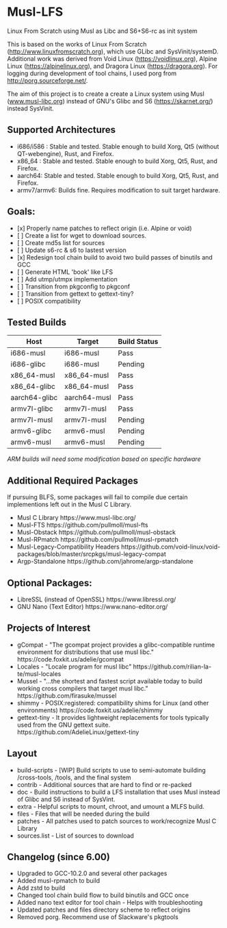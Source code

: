 # Musl-LFS
Linux From Scratch using Musl as Libc and S6+S6-rc as init system

This is based on the works of Linux From Scratch (http://www.linuxfromscratch.org), which use GLibc and SysVinit/systemD. Additional work was derived from Void Linux (https://voidlinux.org), Alpine Linux (https://alpinelinux.org), and Dragora Linux (https://dragora.org). For logging during development of tool chains, I used porg from http://porg.sourceforge.net/.

The aim of this project is to create a create a Linux system using Musl (www.musl-libc.org) instead of GNU's Glibc and S6 (https://skarnet.org/) instead SysVinit.

## Supported Architectures
<ul>
  <li>i686/i586 : Stable and tested. Stable enough to build Xorg, Qt5 (without QT-webengine), Rust, and Firefox.</li>
  <li>x86_64 : Stable and tested. Stable enough to build Xorg, Qt5, Rust, and Firefox.</li>
  <li>aarch64: Stable and tested. Stable enough to build Xorg, Qt5, Rust, and Firefox.</li>
  <li>armv7/armv6: Builds fine. Requires modification to suit target hardware.</li>
</ul>

## Goals:
<ul>
  <li> [x] Properly name patches to reflect origin (i.e. Alpine or void) </li>
  <li> [ ] Create a list for wget to download sources.</li>
  <li> [ ] Create md5s list for sources</li>
  <li> [ ] Update s6-rc & s6 to lastest version </li>
  <li> [x] Redesign tool chain build to avoid two build passes of binutils and GCC</li>
  <li> [ ] Generate HTML 'book' like LFS</li>
  <li> [ ] Add utmp/utmpx implementation</li>
  <li> [ ] Transition from pkgconfig to pkgconf</li>
  <li> [ ] Transition from gettext to gettext-tiny?</li>
  <li> [ ] POSIX compatibility </li>
</ul>

## Tested Builds

| Host         | Target      | Build Status   |
| ------------ | ----------- | -------------- | 
| i686-musl    | i686-musl   | Pass |
| i686-glibc   | i686-musl   | Pending |
| x86_64-musl  | x86_64-musl | Pass |
| x86_64-glibc | x86_64-musl | Pass |
| aarch64-glibc | aarch64-musl | Pass |
| armv7l-glibc | armv7l-musl | Pass |
| armv7l-musl  | armv7l-musl | Pending |
| armv6-glibc  | armv6-musl  | Pending |
| armv6-musl   | armv6-musl  | Pending |

*ARM builds will need some modification based on specific hardware*

## Additional Required Packages 

If pursuing BLFS, some packages will fail to compile due certain implementions left out in the Musl C Library.

<ul>
<li>Musl C Library
https://www.musl-libc.org/</li>

<li>Musl-FTS 
https://github.com/pullmoll/musl-fts</li>

<li>Musl-Obstack
https://github.com/pullmoll/musl-obstack</li>

<li>Musl-RPmatch
https://github.com/pullmoll/musl-rpmatch</li>

<li>Musl-Legacy-Compatibility Headers
https://github.com/void-linux/void-packages/blob/master/srcpkgs/musl-legacy-compat </li>

<li>Argp-Standalone
https://github.com/jahrome/argp-standalone</li>

</ul>

## Optional Packages:
<ul>
<li>LibreSSL (instead of OpenSSL)
https://www.libressl.org/</li>
<li>GNU Nano (Text Editor)
https://www.nano-editor.org/ </li>
</ul>

## Projects of Interest

<ul>
<li>gCompat - "The gcompat project provides a glibc-compatible runtime environment for distributions that use musl libc."
https://code.foxkit.us/adelie/gcompat</li>
<li> Locales - "Locale program for musl libc"
https://github.com/rilian-la-te/musl-locales </li>
<li>Mussel - "...the shortest and fastest script available today to build working cross compilers that target musl libc."
https://github.com/firasuke/mussel </li>
<li>shimmy - POSIX:registered: compatibility shims for Linux (and other environments)
https://code.foxkit.us/adelie/shimmy</li>
<li>gettext-tiny - It provides lightweight replacements for tools typically used from the GNU gettext suite.
https://github.com/AdelieLinux/gettext-tiny</li>
</ul>

## Layout

<ul>
  <li>build-scripts - [WIP] Build scripts to use to semi-automate building /cross-tools, /tools, and the final system</li>
  <li>contrib - Additional sources that are hard to find or re-packed
  <li>doc - Build instructions to build a LFS installation that uses Musl instead of Glibc and S6 instead of SysVint.</li>
  <li>extra - Helpful scripts to mount, chroot, and umount a MLFS build.</li>
  <li>files - Files that will be needed during the build</li>
  <li>patches - All patches used to patch sources to work/recognize Musl C Library</li>
  <li>sources.list - List of sources to download
</ul>

## Changelog (since 6.00)

<ul>
 <li>Upgraded to GCC-10.2.0 and several other packages</li>
 <li>Added musl-rpmatch to build</li>
 <li>Add zstd to build</li>
 <li>Changed tool chain build flow to build binutils and GCC once</li>
 <li>Added nano text editor for tool chain - Helps with troubleshooting</li>
 <li>Updated patches and files directory scheme to reflect origins</li>
 <li>Removed porg. Recommend use of Slackware's pkgtools</li>
</ul>
